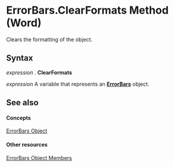 
# ErrorBars.ClearFormats Method (Word)

Clears the formatting of the object.


## Syntax

 _expression_ . **ClearFormats**

 _expression_ A variable that represents an **[ErrorBars](33949dd1-48fd-9fff-0bec-1439b65d8e04.md)** object.


## See also


#### Concepts


[ErrorBars Object](33949dd1-48fd-9fff-0bec-1439b65d8e04.md)
#### Other resources


[ErrorBars Object Members](ca98fe1a-4172-170b-f1db-b323d5c51898.md)
